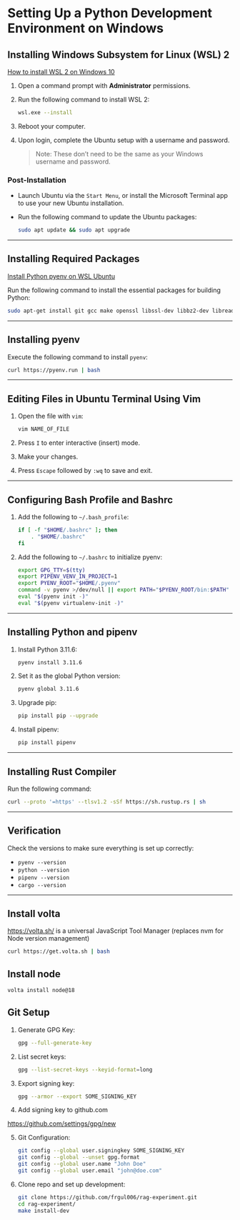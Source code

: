 # Setting Up a Python Development Environment on Windows

## Installing Windows Subsystem for Linux (WSL) 2

[How to install WSL 2 on Windows 10](https://www.omgubuntu.co.uk/how-to-install-wsl2-on-windows-10)

1. Open a command prompt with **Administrator** permissions.
2. Run the following command to install WSL 2:

   ```bash
   wsl.exe --install
   ```

3. Reboot your computer.
4. Upon login, complete the Ubuntu setup with a username and password.

   > Note: These don’t need to be the same as your Windows username and password.

### Post-Installation

- Launch Ubuntu via the `Start Menu`, or install the Microsoft Terminal app to use your new Ubuntu installation.
- Run the following command to update the Ubuntu packages:

  ```bash
  sudo apt update && sudo apt upgrade
  ```

---

## Installing Required Packages

[Install Python pyenv on WSL Ubuntu](https://www.techtronic.us/install-python-pyenv-on-wsl-ubuntu/)

Run the following command to install the essential packages for building Python:

```bash
sudo apt-get install git gcc make openssl libssl-dev libbz2-dev libreadline-dev libsqlite3-dev zlib1g-dev libncursesw5-dev libgdbm-dev libc6-dev zlib1g-dev libsqlite3-dev tk-dev libssl-dev openssl libffi-dev lzma libjpeg-dev mypy liblzma-dev
```

---

## Installing pyenv

Execute the following command to install `pyenv`:

```bash
curl https://pyenv.run | bash
```

---

## Editing Files in Ubuntu Terminal Using Vim

1. Open the file with `vim`:

   ```bash
   vim NAME_OF_FILE
   ```

2. Press `I` to enter interactive (insert) mode.
3. Make your changes.
4. Press `Escape` followed by `:wq` to save and exit.

---

## Configuring Bash Profile and Bashrc

1. Add the following to `~/.bash_profile`:

   ```bash
   if [ -f "$HOME/.bashrc" ]; then
       . "$HOME/.bashrc"
   fi
   ```

2. Add the following to `~/.bashrc` to initialize pyenv:

   ```bash
   export GPG_TTY=$(tty)
   export PIPENV_VENV_IN_PROJECT=1
   export PYENV_ROOT="$HOME/.pyenv"
   command -v pyenv >/dev/null || export PATH="$PYENV_ROOT/bin:$PATH"
   eval "$(pyenv init -)"
   eval "$(pyenv virtualenv-init -)"
   ```

---

## Installing Python and pipenv

1. Install Python 3.11.6:

   ```bash
   pyenv install 3.11.6
   ```

2. Set it as the global Python version:

   ```bash
   pyenv global 3.11.6
   ```

3. Upgrade pip:

   ```bash
   pip install pip --upgrade
   ```

4. Install pipenv:

   ```bash
   pip install pipenv
   ```

---

## Installing Rust Compiler

Run the following command:

```bash
curl --proto '=https' --tlsv1.2 -sSf https://sh.rustup.rs | sh
```

---

## Verification

Check the versions to make sure everything is set up correctly:

- `pyenv --version`
- `python --version`
- `pipenv --version`
- `cargo --version`

---

## Install volta

<https://volta.sh/> is a universal JavaScript Tool Manager (replaces nvm for Node version management)

```bash
curl https://get.volta.sh | bash
```

## Install node

```bash
volta install node@18
```

## Git Setup

1. Generate GPG Key:

   ```bash
   gpg --full-generate-key
   ```

2. List secret keys:

   ```bash
   gpg --list-secret-keys --keyid-format=long
   ```

3. Export signing key:

   ```bash
   gpg --armor --export SOME_SIGNING_KEY
   ```

4. Add signing key to github.com

https://github.com/settings/gpg/new

5. Git Configuration:

   ```bash
   git config --global user.signingkey SOME_SIGNING_KEY
   git config --global --unset gpg.format
   git config --global user.name "John Doe"
   git config --global user.email "john@doe.com"
   ```

6. Clone repo and set up development:

   ```bash
   git clone https://github.com/frgul006/rag-experiment.git
   cd rag-experiment/
   make install-dev
   ```
